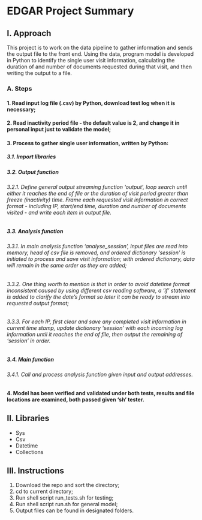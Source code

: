 # EDGAR Project Summary


## I.	Approach
This project is to work on the data pipeline to gather information and sends the output file to the front end. Using the data, program model is developed in Python to identify the single user visit information, calculating the duration of and number of documents requested during that visit, and then writing the output to a file. 
### A.	Steps
#### 1. Read input log file (.csv) by Python, download test log when it is necessary;
#### 2.	Read inactivity period file - the default value is 2, and change it in personal input just to validate the model;
#### 3.	Process to gather single user information, written by Python:
##### 3.1.	Import libraries 
##### 3.2.	Output function
###### 3.2.1.	Define general output streaming function ‘output’, loop search until either it reaches the end of file or the duration of visit period greater than freeze (inactivity) time. Frame each requested visit information in correct format - including IP, start/end time, duration and number of documents visited - and write each item in output file.
##### 3.3.	Analysis function
###### 3.3.1.	In main analysis function ‘analyse_session’, input files are read into memory, head of csv file is removed, and ordered dictionary ‘session’ is initiated to process and save visit information; with ordered dictionary, data will remain in the same order as they are added;
###### 3.3.2.	One thing worth to mention is that in order to avoid datetime format inconsistent caused by using different csv reading software, a ‘if’ statement is added to clarify the date’s format so later it can be ready to stream into requested output format; 
###### 3.3.3.	For each IP, first clear and save any completed visit information in current time stamp, update dictionary ‘session’ with each incoming log information until it reaches the end of file, then output the remaining of ‘session’ in order. 
##### 3.4.	Main function
###### 3.4.1.	Call and process analysis function given input and output addresses.
#### 4.	Model has been verified and validated under both tests, results and file locations are examined, both passed given ‘sh’ tester. 

## II.	Libraries
* Sys
* Csv
* Datetime
* Collections

## III.	Instructions
1.	Download the repo and sort the directory;
2.	cd to current directory;
3.	Run shell script run_tests.sh for testing;
4.	Run shell script run.sh for general model;
5.	Output files can be found in designated folders. 

